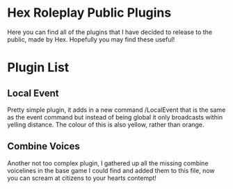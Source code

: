 # Hex Roleplay Public Plugins
Here you can find all of the plugins that I have decided to release to the public, made by Hex. Hopefully you may find these useful!

# Plugin List
## Local Event
Pretty simple plugin, it adds in a new command /LocalEvent that is the same as the event command but instead of being global it only broadcasts within yelling distance. The colour of this is also yellow, rather than orange.
## Combine Voices
Another not too complex plugin, I gathered up all the missing combine voicelines in the base game I could find and added them to this file, now you can scream at citizens to your hearts contempt!
